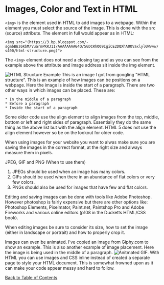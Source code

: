 # Images, Color and Text in HTML

```<img>``` is the element used in HTML to add images to a webpage. Within the element you must select the source of the image. This is done with the src (source) attribute. The element in full would appear as in HTML:

```<img src="(https://3.bp.blogspot.com/-sgm6BBz6KbM/VuarmPKRJ1I/AAAAAAAAG4Q/5GDCRhO09IgiCE2DQXhA0OVaxlylGWvvw/s400/html-structure.png)">```

The ```<img>``` element does not need a closing tag and as you can see from the example above the attribute and image address sit inside the img element.

![HTML Structure Example](https://3.bp.blogspot.com/-sgm6BBz6KbM/VuarmPKRJ1I/AAAAAAAAG4Q/5GDCRhO09IgiCE2DQXhA0OVaxlylGWvvw/s400/html-structure.png) This is an image I got from googling "HTML structure". This is an example of how images can be positions on a webpage. Here the image is inside the start of a paragraph. There are two other ways in which images can be placed. These are:

    * In the middle of a paragraph
    * Before a paragraph 
    * Inside the start of a paragraph

Some older code use the align element to align images from the top, middle, bottom or left and right sides of paragraph. Essentially they do the same thing as the above list but with the align element. HTML 5 does not use the align element however so be on the lookout for older code.

When using images for your website you want to alwas make sure you are saving the images in the correct format, at the right size and always measure them in pixels.

JPEG, GIF and PNG (When to use them)

1. JPEGs should be used when an image has many colors.
2. GIFs should be used when there in an abundance of flat colors or very few colors.
3. PNGs should also be used for images that have few and flat colors.

Editing and saving images can be done with tools like Adobe Photoshop. However photoshop is fairly expensive but there are other options like: Photoshop Elements, Pixelmator, Paint.net, Paintshop Pro and Adobe Fireworks and various online editors (p108 in the Ducketts HTML/CSS book).

When editing images be sure to consider its size, how to set the image (either in landscape or portrait) and how to properly crop it. 

Images can even be animated. I've copied an image from Giphy.com to show an example. This is also another example of image placement. Here the image is being used in the middle of a paragraph.
![Anitmated GIF](https://media4.giphy.com/media/l3vRfNA1p0rvhMSvS/giphy.gif). With HTML you can use images and CSS inline instead of created a separate page to style your HTML document. This is somewhat frowned upon as it can make your code appear messy and hard to follow.



[Back to Table of Contents](/README.md)